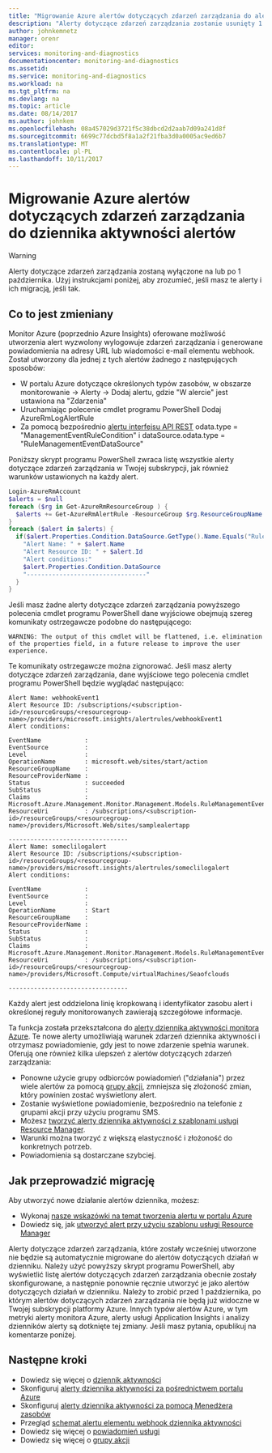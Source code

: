 ```yaml
---
title: "Migrowanie Azure alertów dotyczących zdarzeń zarządzania do alertów dotyczących działań w Dzienniku | Dokumentacja firmy Microsoft"
description: "Alerty dotyczące zdarzeń zarządzania zostanie usunięty 1 października. Przygotuj przez Migrowanie istniejących alertów."
author: johnkemnetz
manager: orenr
editor: 
services: monitoring-and-diagnostics
documentationcenter: monitoring-and-diagnostics
ms.assetid: 
ms.service: monitoring-and-diagnostics
ms.workload: na
ms.tgt_pltfrm: na
ms.devlang: na
ms.topic: article
ms.date: 08/14/2017
ms.author: johnkem
ms.openlocfilehash: 08a457029d3721f5c38dbcd2d2aab7d09a241d8f
ms.sourcegitcommit: 6699c77dcbd5f8a1a2f21fba3d0a0005ac9ed6b7
ms.translationtype: MT
ms.contentlocale: pl-PL
ms.lasthandoff: 10/11/2017
---
```

# <a name="migrate-azure-alerts-on-management-events-to-activity-log-alerts"></a>Migrowanie Azure alertów dotyczących zdarzeń zarządzania do dziennika aktywności alertów


> [!WARNING]
> Alerty dotyczące zdarzeń zarządzania zostaną wyłączone na lub po 1 października. Użyj instrukcjami poniżej, aby zrozumieć, jeśli masz te alerty i ich migracją, jeśli tak.
>
> 

## <a name="what-is-changing"></a>Co to jest zmieniany

Monitor Azure (poprzednio Azure Insights) oferowane możliwość utworzenia alert wyzwolony wylogowuje zdarzeń zarządzania i generowane powiadomienia na adresy URL lub wiadomości e-mail elementu webhook. Został utworzony dla jednej z tych alertów żadnego z następujących sposobów:
* W portalu Azure dotyczące określonych typów zasobów, w obszarze monitorowanie -> Alerty -> Dodaj alertu, gdzie "W alercie" jest ustawiona na "Zdarzenia"
* Uruchamiając polecenie cmdlet programu PowerShell Dodaj AzureRmLogAlertRule
* Za pomocą bezpośrednio [alertu interfejsu API REST](http://docs.microsoft.com/rest/api/monitor/alertrules) odata.type = "ManagementEventRuleCondition" i dataSource.odata.type = "RuleManagementEventDataSource"
 
Poniższy skrypt programu PowerShell zwraca listę wszystkie alerty dotyczące zdarzeń zarządzania w Twojej subskrypcji, jak również warunków ustawionych na każdy alert.

```powershell
Login-AzureRmAccount
$alerts = $null
foreach ($rg in Get-AzureRmResourceGroup ) {
  $alerts += Get-AzureRmAlertRule -ResourceGroup $rg.ResourceGroupName
}
foreach ($alert in $alerts) {
  if($alert.Properties.Condition.DataSource.GetType().Name.Equals("RuleManagementEventDataSource")) {
    "Alert Name: " + $alert.Name
    "Alert Resource ID: " + $alert.Id
    "Alert conditions:"
    $alert.Properties.Condition.DataSource
    "---------------------------------"
  }
} 
```

Jeśli masz żadne alerty dotyczące zdarzeń zarządzania powyższego polecenia cmdlet programu PowerShell dane wyjściowe obejmują szereg komunikaty ostrzegawcze podobne do następującego:

`WARNING: The output of this cmdlet will be flattened, i.e. elimination of the properties field, in a future release to improve the user experience.`

Te komunikaty ostrzegawcze można zignorować. Jeśli masz alerty dotyczące zdarzeń zarządzania, dane wyjściowe tego polecenia cmdlet programu PowerShell będzie wyglądać następująco:

```
Alert Name: webhookEvent1
Alert Resource ID: /subscriptions/<subscription-id>/resourceGroups/<resourcegroup-name>/providers/microsoft.insights/alertrules/webhookEvent1
Alert conditions:

EventName            : 
EventSource          : 
Level                : 
OperationName        : microsoft.web/sites/start/action
ResourceGroupName    : 
ResourceProviderName : 
Status               : succeeded
SubStatus            : 
Claims               : Microsoft.Azure.Management.Monitor.Management.Models.RuleManagementEventClaimsDataSource
ResourceUri          : /subscriptions/<subscription-id>/resourceGroups/<resourcegroup-name>/providers/Microsoft.Web/sites/samplealertapp

---------------------------------
Alert Name: someclilogalert
Alert Resource ID: /subscriptions/<subscription-id>/resourceGroups/<resourcegroup-name>/providers/microsoft.insights/alertrules/someclilogalert
Alert conditions:

EventName            : 
EventSource          : 
Level                : 
OperationName        : Start
ResourceGroupName    : 
ResourceProviderName : 
Status               : 
SubStatus            : 
Claims               : Microsoft.Azure.Management.Monitor.Management.Models.RuleManagementEventClaimsDataSource
ResourceUri          : /subscriptions/<subscription-id>/resourceGroups/<resourcegroup-name>/providers/Microsoft.Compute/virtualMachines/Seaofclouds

---------------------------------
```

Każdy alert jest oddzielona linię kropkowaną i identyfikator zasobu alert i określonej reguły monitorowanych zawierają szczegółowe informacje.

Ta funkcja została przekształcona do [alerty dziennika aktywności monitora Azure](monitoring-activity-log-alerts.md). Te nowe alerty umożliwiają warunek zdarzeń dziennika aktywności i otrzymasz powiadomienie, gdy jest to nowe zdarzenie spełnia warunek. Oferują one również kilka ulepszeń z alertów dotyczących zdarzeń zarządzania:
* Ponowne użycie grupy odbiorców powiadomień ("działania") przez wiele alertów za pomocą [grupy akcji](monitoring-action-groups.md), zmniejsza się złożoność zmian, który powinien zostać wyświetlony alert.
* Zostanie wyświetlone powiadomienie, bezpośrednio na telefonie z grupami akcji przy użyciu programu SMS.
* Możesz [tworzyć alerty dziennika aktywności z szablonami usługi Resource Manager](monitoring-create-activity-log-alerts-with-resource-manager-template.md).
* Warunki można tworzyć z większą elastyczność i złożoność do konkretnych potrzeb.
* Powiadomienia są dostarczane szybciej.
 
## <a name="how-to-migrate"></a>Jak przeprowadzić migrację
 
Aby utworzyć nowe działanie alertów dziennika, możesz:
* Wykonaj [nasze wskazówki na temat tworzenia alertu w portalu Azure](monitoring-activity-log-alerts.md)
* Dowiedz się, jak [utworzyć alert przy użyciu szablonu usługi Resource Manager](monitoring-create-activity-log-alerts-with-resource-manager-template.md)
 
Alerty dotyczące zdarzeń zarządzania, które zostały wcześniej utworzone nie będzie są automatycznie migrowane do alertów dotyczących działań w dzienniku. Należy użyć powyższy skrypt programu PowerShell, aby wyświetlić listę alertów dotyczących zdarzeń zarządzania obecnie zostały skonfigurowane, a następnie ponownie ręcznie utworzyć je jako alertów dotyczących działań w dzienniku. Należy to zrobić przed 1 października, po którym alertów dotyczących zdarzeń zarządzania nie będą już widoczne w Twojej subskrypcji platformy Azure. Innych typów alertów Azure, w tym metryki alerty monitora Azure, alerty usługi Application Insights i analizy dzienników alerty są dotknięte tej zmiany. Jeśli masz pytania, opublikuj na komentarze poniżej.


## <a name="next-steps"></a>Następne kroki

* Dowiedz się więcej o [dziennik aktywności](monitoring-overview-activity-logs.md)
* Skonfiguruj [alerty dziennika aktywności za pośrednictwem portalu Azure](monitoring-activity-log-alerts.md)
* Skonfiguruj [alerty dziennika aktywności za pomocą Menedżera zasobów](monitoring-create-activity-log-alerts-with-resource-manager-template.md)
* Przegląd [schemat alertu elementu webhook dziennika aktywności](monitoring-activity-log-alerts-webhook.md)
* Dowiedz się więcej o [powiadomień usługi](monitoring-service-notifications.md)
* Dowiedz się więcej o [grupy akcji](monitoring-action-groups.md)
